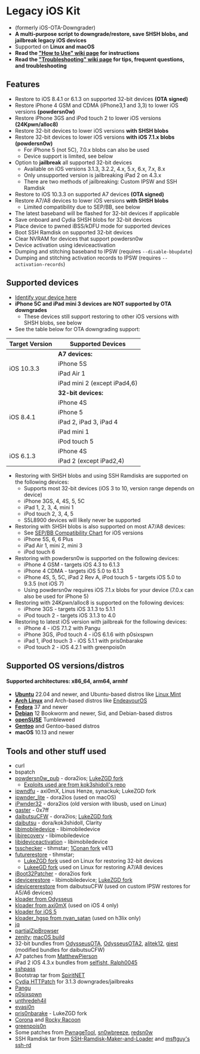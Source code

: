 # Legacy iOS Kit

- (formerly iOS-OTA-Downgrader)
- **A multi-purpose script to downgrade/restore, save SHSH blobs, and jailbreak legacy iOS devices**
- Supported on **Linux and macOS**
- **Read the ["How to Use" wiki page](https://github.com/LukeZGD/Legacy-iOS-Kit/wiki/How-to-Use) for instructions**
- **Read the ["Troubleshooting" wiki page](https://github.com/LukeZGD/Legacy-iOS-Kit/wiki/Troubleshooting) for tips, frequent questions, and troubleshooting**

## Features
- Restore to iOS 8.4.1 or 6.1.3 on supported 32-bit devices **(OTA signed)**
- Restore iPhone 4 GSM and CDMA (iPhone3,1 and 3,3) to lower iOS versions **(powdersn0w)**
- Restore iPhone 3GS and iPod touch 2 to lower iOS versions **(24Kpwn/alloc8)**
- Restore 32-bit devices to lower iOS versions **with SHSH blobs**
- Restore 32-bit devices to lower iOS versions **with iOS 7.1.x blobs (powdersn0w)**
    - For iPhone 5 (not 5C), 7.0.x blobs can also be used
    - Device support is limited, see below
- Option to **jailbreak** all supported 32-bit devices
    - Available on iOS versions 3.1.3, 3.2.2, 4.x, 5.x, 6.x, 7.x, 8.x
    - Only unsupported version is jailbreaking iPad 2 on 4.3.x
    - There are two methods of jailbreaking: Custom IPSW and SSH Ramdisk
- Restore to iOS 10.3.3 on supported A7 devices **(OTA signed)**
- Restore A7/A8 devices to lower iOS versions **with SHSH blobs**
    - Limited compatibility due to SEP/BB, see below
- The latest baseband will be flashed for 32-bit devices if applicable
- Save onboard and Cydia SHSH blobs for 32-bit devices
- Place device to pwned iBSS/kDFU mode for supported devices
- Boot SSH Ramdisk on supported 32-bit devices
- Clear NVRAM for devices that support powdersn0w
- Device activation using ideviceactivation
- Dumping and stitching baseband to IPSW (requires `--disable-bbupdate`)
- Dumping and stitching activation records to IPSW (requires `--activation-records`)

## Supported devices
- [Identify your device here](https://ipsw.me/device-finder)
- **iPhone 5C and iPad mini 3 devices are NOT supported by OTA downgrades**
    - These devices still support restoring to other iOS versions with SHSH blobs, see below
- See the table below for OTA downgrading support:

<table>
    <thead>
        <tr>
            <th>Target Version</th>
            <th>Supported Devices</th>
        </tr>
    </thead>
    <tbody>
        <tr>
            <td rowspan=4>iOS 10.3.3</td>
            <td><b>A7 devices:</b></td>
        </tr>
        <tr><td>iPhone 5S</td></tr>
        <tr><td>iPad Air 1</td></tr>
        <tr><td>iPad mini 2 (except iPad4,6)</td></tr>
        <tr>
            <td rowspan=6>iOS 8.4.1</td>
            <td><b>32-bit devices:</b></td>
        </tr>
        <tr><td>iPhone 4S</td></tr>
        <tr><td>iPhone 5</td></tr>
        <tr><td>iPad 2, iPad 3, iPad 4</td></tr>
        <tr><td>iPad mini 1</td></tr>
        <tr><td>iPod touch 5</td></tr>
        <tr>
            <td rowspan=2>iOS 6.1.3</td>
            <td>iPhone 4S</td>
        </tr>
        <tr><td>iPad 2 (except iPad2,4)</td></tr>
    </tbody>
</table>

- Restoring with SHSH blobs and using SSH Ramdisks are supported on the following devices:
    - Supports most 32-bit devices (iOS 3 to 10, version range depends on device)
    - iPhone 3GS, 4, 4S, 5, 5C
    - iPad 1, 2, 3, 4, mini 1
    - iPod touch 2, 3, 4, 5
    - S5L8900 devices will likely never be supported
- Restoring with SHSH blobs is also supported on most A7/A8 devices:
    - See [SEP/BB Compatibility Chart](https://docs.google.com/spreadsheets/d/1Mb1UNm6g3yvdQD67M413GYSaJ4uoNhLgpkc7YKi3LBs/edit#gid=1191207636) for iOS versions
    - iPhone 5S, 6, 6 Plus
    - iPad Air 1, mini 2, mini 3
    - iPod touch 6
- Restoring with powdersn0w is supported on the following devices:
    - iPhone 4 GSM - targets iOS 4.3 to 6.1.3
    - iPhone 4 CDMA - targets iOS 5.0 to 6.1.3
    - iPhone 4S, 5, 5C, iPad 2 Rev A, iPod touch 5 - targets iOS 5.0 to 9.3.5 (not iOS 7)
    - Using powdersn0w requires iOS 7.1.x blobs for your device (7.0.x can also be used for iPhone 5)
- Restoring with 24Kpwn/alloc8 is supported on the following devices:
    - iPhone 3GS - targets iOS 3.1.3 to 5.1.1
    - iPod touch 2 - targets iOS 3.1.3 to 4.0
- Restoring to latest iOS version with jailbreak for the following devices:
    - iPhone 4 - iOS 7.1.2 with Pangu
    - iPhone 3GS, iPod touch 4 - iOS 6.1.6 with p0sixspwn
    - iPad 1, iPod touch 3 - iOS 5.1.1 with pris0nbarake
    - iPod touch 2 - iOS 4.2.1 with greenpois0n

## Supported OS versions/distros

#### Supported architectures: x86_64, arm64, armhf

- [**Ubuntu**](https://ubuntu.com/) 22.04 and newer, and Ubuntu-based distros like [Linux Mint](https://www.linuxmint.com/)
- [**Arch Linux**](https://www.archlinux.org/) and Arch-based distros like [EndeavourOS](https://endeavouros.com/)
- [**Fedora**](https://getfedora.org/) 37 and newer
- [**Debian**](https://www.debian.org/) 12 Bookworm and newer, Sid, and Debian-based distros
- [**openSUSE**](https://www.opensuse.org/) Tumbleweed
- [**Gentoo**](https://www.gentoo.org/) and Gentoo-based distros
- **macOS** 10.13 and newer

## Tools and other stuff used
- curl
- bspatch
- [powdersn0w_pub](https://github.com/dora2-iOS/powdersn0w_pub) - dora2ios; [LukeZGD fork](https://github.com/LukeZGD/powdersn0w_pub)
    - [Exploits used are from kok3shidoll's repo](https://github.com/kok3shidoll/untitled)
- [ipwndfu](https://github.com/LukeZGD/ipwndfu) - axi0mX, Linus Henze, synackuk; LukeZGD fork
- [ipwnder_lite](https://github.com/dora2-iOS/ipwnder_lite/tree/7265a06d184e433989db640d5e83ea58d5862609) - dora2ios (used on macOS)
- [iPwnder32](https://github.com/dora2-iOS/iPwnder32/tree/243ea5c6d1bd15f8bdd0b3a1ff4a7729bc14bac4) - dora2ios (old version with libusb, used on Linux)
- [gaster](https://github.com/0x7ff/gaster/) - 0x7ff
- [daibutsuCFW](https://github.com/dora2-iOS/daibutsuCFW) - dora2ios; [LukeZGD fork](https://github.com/LukeZGD/daibutsuCFW)
- [daibutsu](https://github.com/kok3shidoll/daibutsu) - dora/kok3shidoll, Clarity
- [libimobiledevice](https://github.com/libimobiledevice/libimobiledevice) - libimobiledevice
- [libirecovery](https://github.com/libimobiledevice/libirecovery) - libimobiledevice
- [libideviceactivation](https://github.com/libimobiledevice/libideviceactivation) - libimobiledevice
- [tsschecker](https://github.com/tihmstar/tsschecker) - tihmstar; [1Conan fork](https://github.com/1Conan/tsschecker) v413
- [futurerestore](https://github.com/tihmstar/futurerestore) - tihmstar;
    - [LukeZGD fork](https://github.com/LukeZGD/futurerestore) used on Linux for restoring 32-bit devices
    - [LukeeGD fork](https://github.com/LukeeGD/futurerestore) used on Linux for restoring A7/A8 devices
- [iBoot32Patcher](https://github.com/dora2-iOS/iBoot32Patcher/) - dora2ios fork
- [idevicerestore](https://github.com/libimobiledevice/idevicerestore) - libimobiledevice; [LukeZGD fork](https://github.com/LukeZGD/idevicerestore)
- [idevicererestore](https://github.com/LukeZGD/daibutsuCFW/tree/main/src/idevicererestore) from daibutsuCFW (used on custom IPSW restores for A5/A6 devices)
- [kloader from Odysseus](https://www.youtube.com/watch?v=fh0tB6fp0Sc)
- [kloader from axi0mX](https://github.com/axi0mX/ios-kexec-utils/blob/master/kloader) (used on iOS 4 only)
- [kloader for iOS 5](https://www.pmbonneau.com/cydia/com.pmbonneau.kloader5_1.2_iphoneos-arm.deb)
- [kloader_hgsp from nyan_satan](https://twitter.com/nyan_satan/status/945203180522045440) (used on h3lix only)
- [jq](https://github.com/jqlang/jq)
- [partialZipBrowser](https://github.com/tihmstar/partialZipBrowser)
- [zenity](https://github.com/GNOME/zenity); [macOS build](https://github.com/ncruces/zenity)
- 32-bit bundles from [OdysseusOTA](https://www.youtube.com/watch?v=Wo7mGdMcjxw), [OdysseusOTA2](https://www.youtube.com/watch?v=fh0tB6fp0Sc), [alitek12](https://www.mediafire.com/folder/b1z64roy512wd/FirmwareBundles), [gjest](https://www.reddit.com/r/jailbreak/comments/6yrzzj/release_firmware_bundles_for_ios_841_ipad21234567/) (modified bundles for daibutsuCFW)
- A7 patches from [MatthewPierson](https://github.com/MatthewPierson/iPhone-5s-OTA-Downgrade-Patches)
- iPad 2 iOS 4.3.x bundles from [selfisht, Ralph0045](https://www.reddit.com/r/LegacyJailbreak/comments/1172ulo/release_ios_4_ipad_2_odysseus_firmware_bundles/)
- [sshpass](https://sourceforge.net/project/sshpass)
- Bootstrap tar from [SpiritNET](https://invoxiplaygames.uk/projects/spiritnet/)
- [Cydia HTTPatch](https://cydia.invoxiplaygames.uk/package/cydiahttpatch) for 3.1.3 downgrades/jailbreaks
- [Pangu](https://www.theiphonewiki.com/wiki/Pangu)
- [p0sixspwn](https://www.theiphonewiki.com/wiki/p0sixspwn)
- [unthredeh4il](https://www.theiphonewiki.com/wiki/Unthredera1n#unthredeh4il)
- [evasi0n](https://www.theiphonewiki.com/wiki/Evasi0n)
- [pris0nbarake](https://github.com/LukeZGD/pris0nbarake) - LukeZGD fork
- [Corona](https://www.theiphonewiki.com/wiki/Corona) and [Rocky Racoon](https://www.theiphonewiki.com/wiki/Rocky_Racoon)
- [greenpois0n](https://github.com/OpenJailbreak/greenpois0n/tree/0f1eac8e748abb200fc36969e616aaad009f7ebf)
- Some patches from [PwnageTool](https://www.theiphonewiki.com/wiki/PwnageTool), [sn0wbreeze](https://www.theiphonewiki.com/wiki/sn0wbreeze), [redsn0w](https://www.theiphonewiki.com/wiki/redsn0w)
- SSH Ramdisk tar from [SSH-Ramdisk-Maker-and-Loader](https://github.com/Ralph0045/SSH-Ramdisk-Maker-and-Loader) and [msftguy's ssh-rd](https://github.com/msftguy/ssh-rd)
